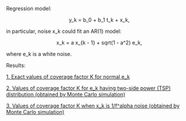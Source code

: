 Regression model:
<p align="center">y_k = b_0 + b_1 t_k + x_k,</p>
in particular, noise x_k could fit an AR(1) model:
<p align="center">x_k = a x_{k - 1} + sqrt(1 - a^2) e_k,</p>
where e_k is a white noise.

</p>

Results:

[1. Exact values of coverage factor K for normal e_k](exactK/K.pdf)

[2. Values of coverage factor K for e_k having two-side power (TSP) distribution (obtained by Monte Carlo simulation)](AR1Noise/K.pdf)

[3. Values of coverage factor K when x_k is 1/f^alpha noise (obtained by Monte Carlo simulation)](coloredNoise/K.pdf)
